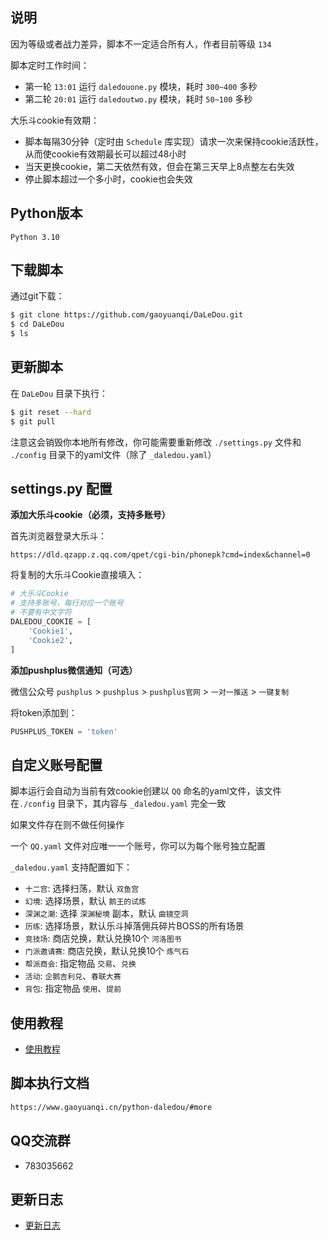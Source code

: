 ## 说明

因为等级或者战力差异，脚本不一定适合所有人，作者目前等级 `134`

脚本定时工作时间：
- 第一轮 `13:01` 运行 `daledouone.py` 模块，耗时 `300~400` 多秒
- 第二轮 `20:01` 运行 `daledoutwo.py` 模块，耗时 `50~100` 多秒

大乐斗cookie有效期：
- 脚本每隔30分钟（定时由 `Schedule` 库实现）请求一次来保持cookie活跃性，从而使cookie有效期最长可以超过48小时
- 当天更换cookie，第二天依然有效，但会在第三天早上8点整左右失效
- 停止脚本超过一个多小时，cookie也会失效


## Python版本

```
Python 3.10
```


## 下载脚本

通过git下载：
```sh
$ git clone https://github.com/gaoyuanqi/DaLeDou.git
$ cd DaLeDou
$ ls
```


## 更新脚本

在 `DaLeDou` 目录下执行：
```sh
$ git reset --hard
$ git pull
```

注意这会销毁你本地所有修改，你可能需要重新修改 `./settings.py` 文件和 `./config` 目录下的yaml文件（除了 `_daledou.yaml`）


## settings.py 配置

**添加大乐斗cookie（必须，支持多账号）**

首先浏览器登录大乐斗：
```
https://dld.qzapp.z.qq.com/qpet/cgi-bin/phonepk?cmd=index&channel=0
```

将复制的大乐斗Cookie直接填入：
```python
# 大乐斗Cookie
# 支持多账号，每行对应一个账号
# 不要有中文字符
DALEDOU_COOKIE = [
    'Cookie1',
    'Cookie2',
]
```

**添加pushplus微信通知（可选）**

微信公众号 `pushplus` > `pushplus` > `pushplus官网` > `一对一推送` > `一键复制`

将token添加到：
```python
PUSHPLUS_TOKEN = 'token'
```


## 自定义账号配置

脚本运行会自动为当前有效cookie创建以 `QQ` 命名的yaml文件，该文件在`./config` 目录下，其内容与 `_daledou.yaml` 完全一致

如果文件存在则不做任何操作

一个 `QQ.yaml` 文件对应唯一一个账号，你可以为每个账号独立配置

`_daledou.yaml` 支持配置如下：
- `十二宫`: 选择扫荡，默认 `双鱼宫`
- `幻境`: 选择场景，默认 `鹅王的试炼`
- `深渊之潮`: 选择 `深渊秘境` 副本，默认 `曲镜空洞`
- `历练`: 选择场景，默认乐斗掉落佣兵碎片BOSS的所有场景
- `竞技场`: 商店兑换，默认兑换10个 `河洛图书` 
- `门派邀请赛`: 商店兑换，默认兑换10个 `炼气石` 
- `帮派商会`: 指定物品 `交易`、`兑换`
- `活动`: `企鹅吉利兑`、`春联大赛`
- `背包`: 指定物品 `使用`、`提前`


## 使用教程

- [使用教程](./md/tutorials.md ':include')


## 脚本执行文档

```bash
https://www.gaoyuanqi.cn/python-daledou/#more
```


## QQ交流群

- 783035662


## 更新日志

- [更新日志](./md/update_log.md ':include')
